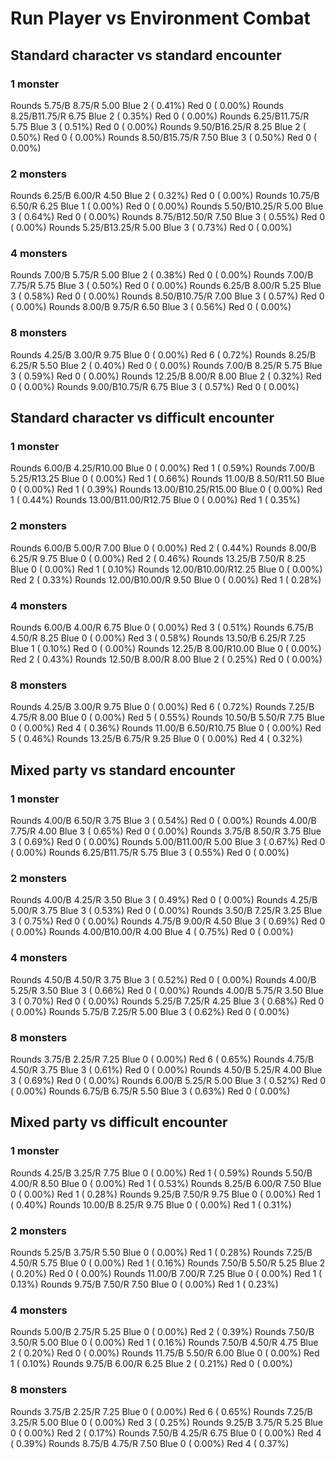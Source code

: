 # Run Player vs Environment Combat

## Standard character vs standard encounter

### 1 monster
Rounds  5.75/B 8.75/R 5.00 Blue 2 ( 0.41%) Red 0 ( 0.00%)
Rounds  8.25/B11.75/R 6.75 Blue 2 ( 0.35%) Red 0 ( 0.00%)
Rounds  6.25/B11.75/R 5.75 Blue 3 ( 0.51%) Red 0 ( 0.00%)
Rounds  9.50/B16.25/R 8.25 Blue 2 ( 0.50%) Red 0 ( 0.00%)
Rounds  8.50/B15.75/R 7.50 Blue 3 ( 0.50%) Red 0 ( 0.00%)

### 2 monsters
Rounds  6.25/B 6.00/R 4.50 Blue 2 ( 0.32%) Red 0 ( 0.00%)
Rounds 10.75/B 6.50/R 6.25 Blue 1 ( 0.00%) Red 0 ( 0.00%)
Rounds  5.50/B10.25/R 5.00 Blue 3 ( 0.64%) Red 0 ( 0.00%)
Rounds  8.75/B12.50/R 7.50 Blue 3 ( 0.55%) Red 0 ( 0.00%)
Rounds  5.25/B13.25/R 5.00 Blue 3 ( 0.73%) Red 0 ( 0.00%)

### 4 monsters
Rounds  7.00/B 5.75/R 5.00 Blue 2 ( 0.38%) Red 0 ( 0.00%)
Rounds  7.00/B 7.75/R 5.75 Blue 3 ( 0.50%) Red 0 ( 0.00%)
Rounds  6.25/B 8.00/R 5.25 Blue 3 ( 0.58%) Red 0 ( 0.00%)
Rounds  8.50/B10.75/R 7.00 Blue 3 ( 0.57%) Red 0 ( 0.00%)
Rounds  8.00/B 9.75/R 6.50 Blue 3 ( 0.56%) Red 0 ( 0.00%)

### 8 monsters
Rounds  4.25/B 3.00/R 9.75 Blue 0 ( 0.00%) Red 6 ( 0.72%)
Rounds  8.25/B 6.25/R 5.50 Blue 2 ( 0.40%) Red 0 ( 0.00%)
Rounds  7.00/B 8.25/R 5.75 Blue 3 ( 0.59%) Red 0 ( 0.00%)
Rounds 12.25/B 8.00/R 8.00 Blue 2 ( 0.32%) Red 0 ( 0.00%)
Rounds  9.00/B10.75/R 6.75 Blue 3 ( 0.57%) Red 0 ( 0.00%)
            

## Standard character vs difficult encounter

### 1 monster
Rounds  6.00/B 4.25/R10.00 Blue 0 ( 0.00%) Red 1 ( 0.59%)
Rounds  7.00/B 5.25/R13.25 Blue 0 ( 0.00%) Red 1 ( 0.66%)
Rounds 11.00/B 8.50/R11.50 Blue 0 ( 0.00%) Red 1 ( 0.39%)
Rounds 13.00/B10.25/R15.00 Blue 0 ( 0.00%) Red 1 ( 0.44%)
Rounds 13.00/B11.00/R12.75 Blue 0 ( 0.00%) Red 1 ( 0.35%)

### 2 monsters
Rounds  6.00/B 5.00/R 7.00 Blue 0 ( 0.00%) Red 2 ( 0.44%)
Rounds  8.00/B 6.25/R 9.75 Blue 0 ( 0.00%) Red 2 ( 0.46%)
Rounds 13.25/B 7.50/R 8.25 Blue 0 ( 0.00%) Red 1 ( 0.10%)
Rounds 12.00/B10.00/R12.25 Blue 0 ( 0.00%) Red 2 ( 0.33%)
Rounds 12.00/B10.00/R 9.50 Blue 0 ( 0.00%) Red 1 ( 0.28%)

### 4 monsters
Rounds  6.00/B 4.00/R 6.75 Blue 0 ( 0.00%) Red 3 ( 0.51%)
Rounds  6.75/B 4.50/R 8.25 Blue 0 ( 0.00%) Red 3 ( 0.58%)
Rounds 13.50/B 6.25/R 7.25 Blue 1 ( 0.10%) Red 0 ( 0.00%)
Rounds 12.25/B 8.00/R10.00 Blue 0 ( 0.00%) Red 2 ( 0.43%)
Rounds 12.50/B 8.00/R 8.00 Blue 2 ( 0.25%) Red 0 ( 0.00%)

### 8 monsters
Rounds  4.25/B 3.00/R 9.75 Blue 0 ( 0.00%) Red 6 ( 0.72%)
Rounds  7.25/B 4.75/R 8.00 Blue 0 ( 0.00%) Red 5 ( 0.55%)
Rounds 10.50/B 5.50/R 7.75 Blue 0 ( 0.00%) Red 4 ( 0.36%)
Rounds 11.00/B 6.50/R10.75 Blue 0 ( 0.00%) Red 5 ( 0.46%)
Rounds 13.25/B 6.75/R 9.25 Blue 0 ( 0.00%) Red 4 ( 0.32%)
            

## Mixed party vs standard encounter

### 1 monster
Rounds  4.00/B 6.50/R 3.75 Blue 3 ( 0.54%) Red 0 ( 0.00%)
Rounds  4.00/B 7.75/R 4.00 Blue 3 ( 0.65%) Red 0 ( 0.00%)
Rounds  3.75/B 8.50/R 3.75 Blue 3 ( 0.69%) Red 0 ( 0.00%)
Rounds  5.00/B11.00/R 5.00 Blue 3 ( 0.67%) Red 0 ( 0.00%)
Rounds  6.25/B11.75/R 5.75 Blue 3 ( 0.55%) Red 0 ( 0.00%)

### 2 monsters
Rounds  4.00/B 4.25/R 3.50 Blue 3 ( 0.49%) Red 0 ( 0.00%)
Rounds  4.25/B 5.00/R 3.75 Blue 3 ( 0.53%) Red 0 ( 0.00%)
Rounds  3.50/B 7.25/R 3.25 Blue 3 ( 0.75%) Red 0 ( 0.00%)
Rounds  4.75/B 9.00/R 4.50 Blue 3 ( 0.69%) Red 0 ( 0.00%)
Rounds  4.00/B10.00/R 4.00 Blue 4 ( 0.75%) Red 0 ( 0.00%)

### 4 monsters
Rounds  4.50/B 4.50/R 3.75 Blue 3 ( 0.52%) Red 0 ( 0.00%)
Rounds  4.00/B 5.25/R 3.50 Blue 3 ( 0.66%) Red 0 ( 0.00%)
Rounds  4.00/B 5.75/R 3.50 Blue 3 ( 0.70%) Red 0 ( 0.00%)
Rounds  5.25/B 7.25/R 4.25 Blue 3 ( 0.68%) Red 0 ( 0.00%)
Rounds  5.75/B 7.25/R 5.00 Blue 3 ( 0.62%) Red 0 ( 0.00%)

### 8 monsters
Rounds  3.75/B 2.25/R 7.25 Blue 0 ( 0.00%) Red 6 ( 0.65%)
Rounds  4.75/B 4.50/R 3.75 Blue 3 ( 0.61%) Red 0 ( 0.00%)
Rounds  4.50/B 5.25/R 4.00 Blue 3 ( 0.69%) Red 0 ( 0.00%)
Rounds  6.00/B 5.25/R 5.00 Blue 3 ( 0.52%) Red 0 ( 0.00%)
Rounds  6.75/B 6.75/R 5.50 Blue 3 ( 0.63%) Red 0 ( 0.00%)
            

## Mixed party vs difficult encounter

### 1 monster
Rounds  4.25/B 3.25/R 7.75 Blue 0 ( 0.00%) Red 1 ( 0.59%)
Rounds  5.50/B 4.00/R 8.50 Blue 0 ( 0.00%) Red 1 ( 0.53%)
Rounds  8.25/B 6.00/R 7.50 Blue 0 ( 0.00%) Red 1 ( 0.28%)
Rounds  9.25/B 7.50/R 9.75 Blue 0 ( 0.00%) Red 1 ( 0.40%)
Rounds 10.00/B 8.25/R 9.75 Blue 0 ( 0.00%) Red 1 ( 0.31%)

### 2 monsters
Rounds  5.25/B 3.75/R 5.50 Blue 0 ( 0.00%) Red 1 ( 0.28%)
Rounds  7.25/B 4.50/R 5.75 Blue 0 ( 0.00%) Red 1 ( 0.16%)
Rounds  7.50/B 5.50/R 5.25 Blue 2 ( 0.20%) Red 0 ( 0.00%)
Rounds 11.00/B 7.00/R 7.25 Blue 0 ( 0.00%) Red 1 ( 0.13%)
Rounds  9.75/B 7.50/R 7.50 Blue 0 ( 0.00%) Red 1 ( 0.23%)

### 4 monsters
Rounds  5.00/B 2.75/R 5.25 Blue 0 ( 0.00%) Red 2 ( 0.39%)
Rounds  7.50/B 3.50/R 5.00 Blue 0 ( 0.00%) Red 1 ( 0.16%)
Rounds  7.50/B 4.50/R 4.75 Blue 2 ( 0.20%) Red 0 ( 0.00%)
Rounds 11.75/B 5.50/R 6.00 Blue 0 ( 0.00%) Red 1 ( 0.10%)
Rounds  9.75/B 6.00/R 6.25 Blue 2 ( 0.21%) Red 0 ( 0.00%)

### 8 monsters
Rounds  3.75/B 2.25/R 7.25 Blue 0 ( 0.00%) Red 6 ( 0.65%)
Rounds  7.25/B 3.25/R 5.00 Blue 0 ( 0.00%) Red 3 ( 0.25%)
Rounds  9.25/B 3.75/R 5.25 Blue 0 ( 0.00%) Red 2 ( 0.17%)
Rounds  7.50/B 4.25/R 6.75 Blue 0 ( 0.00%) Red 4 ( 0.39%)
Rounds  8.75/B 4.75/R 7.50 Blue 0 ( 0.00%) Red 4 ( 0.37%)
